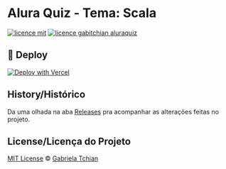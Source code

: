 # Alura Quiz - Tema: Scala
[![licence mit](https://img.shields.io/badge/licence-MIT-green.svg)](https://github.com/gabitchian/aluraquiz/blob/main/LICENSE.md) [![licence gabitchian aluraquiz](https://img.shields.io/badge/gabitchian-ScalaQuiz-blue)](https://github.com/gabitchian/aluraquiz)

## :rocket: Deploy
[![Deploy with Vercel](https://vercel.com/button)](https://aluraquiz.gabitchian.vercel.app/)

## History/Histórico
Da uma olhada na aba [Releases](https://github.com/gabitchian/aluraquiz/releases) pra acompanhar as alterações feitas no projeto.

## License/Licença do Projeto
[MIT License](./LICENSE.md) © [Gabriela Tchian](https://github.com/gabitchian)
